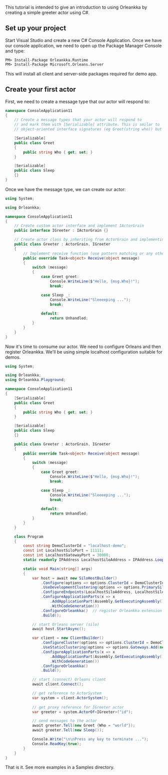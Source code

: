 This tutorial is intended to give an introduction to using Orleankka by creating a simple greeter actor using C#.

## Set up your project

Start Visual Studio and create a new C# Console Application.
Once we have our console application, we need to open up the Package Manager Console and type:

```PM
PM> Install-Package Orleankka.Runtime
PM> Install-Package Microsoft.Orleans.Server
```
This will install all client and server-side packages required for demo app.

## Create your first actor

First, we need to create a message type that our actor will respond to:

```csharp
namespace ConsoleApplication11
{
    // Create a message types that your actor will respond to
    // and mark them with [Serializable] attribute. This is smilar to
    // object-oriented interface signatures (eg Greet(string who)) but with classes

    [Serializable] 
    public class Greet
    {
        public string Who { get; set; }
    }

    [Serializable] 
    public class Sleep
    {}
}
```

Once we have the message type, we can create our actor:

```csharp
using System;

using Orleankka;

namespace ConsoleApplication11
{
    // Create custom actor interface and implement IActorGrain
    public interface IGreeter : IActorGrain {}

    // Create actor class by inheriting from ActorGrain and implementing custom actor interface
    public class Greeter : ActorGrain, IGreeter
    {
        // Implement receive function (use pattern matching or any other message matching approach)
        public override Task<object> Receive(object message)
        {
            switch (message)
            {
                case Greet greet:
                    Console.WriteLine($"Hello, {msg.Who}!");
                    break;

                case Sleep _:
                    Console.WriteLine("Sleeeeping ...");
                    break;
                                    
                default:
                    return Unhandled;
            }
        }        
    }
}
```

Now it's time to consume our actor. We need to configure Orleans and then register Orleankka. We'll be using simple localhost configuration suitable for demos.

```csharp
using System;

using Orleankka;
using Orleankka.Playground;

namespace ConsoleApplication11
{
    [Serializable] 
    public class Greet
    {
        public string Who { get; set; }
    }

    [Serializable] 
    public class Sleep
    {}

    public class Greeter : ActorGrain, IGreeter
    {
        public override Task<object> Receive(object message)
        {
            switch (message)
            {
                case Greet greet:
                    Console.WriteLine($"Hello, {msg.Who}!");
                    break;

                case Sleep _:
                    Console.WriteLine("Sleeeeping ...");
                    break;
                                    
                default:
                    return Unhandled;
            }
        }        
    }

    class Program
    {
        const string DemoClusterId = "localhost-demo";
        const int LocalhostSiloPort = 11111;
        const int LocalhostGatewayPort = 30000;
        static readonly IPAddress LocalhostSiloAddress = IPAddress.Loopback;

        static void Main(string[] args)
        {
            var host = await new SiloHostBuilder()
                .Configure(options => options.ClusterId = DemoClusterId)
                .UseDevelopmentClustering(options => options.PrimarySiloEndpoint = new IPEndPoint(LocalhostSiloAddress, LocalhostSiloPort))
                .ConfigureEndpoints(LocalhostSiloAddress, LocalhostSiloPort, LocalhostGatewayPort)            
                .ConfigureApplicationParts(x => x
                    .AddApplicationPart(Assembly.GetExecutingAssembly())
                    .WithCodeGeneration())
                .ConfigureOrleankka()  // register Orleankka extension
                .Build();

            // start Orleans server (silo)
            await host.StartAsync();

            var client = new ClientBuilder()
                .ConfigureCluster(options => options.ClusterId = DemoClusterId)
                .UseStaticClustering(options => options.Gateways.Add(new IPEndPoint(LocalhostSiloAddress, LocalhostGatewayPort).ToGatewayUri()))
                .ConfigureApplicationParts(x => x
                    .AddApplicationPart(Assembly.GetExecutingAssembly())
                    .WithCodeGeneration())
                .ConfigureOrleankka()
                .Build();

            // start (connect) Orleans client
            await client.Connect();

            // get reference to ActorSystem
            var system = client.ActorSystem();
            
            // get proxy reference for IGreeter actor
            var greeter = system.ActorOf<IGreeter>("id");

            // send messages to the actor
            await greeter.Tell(new Greet {Who = "world"});
            await greeter.Tell(new Sleep());

            Console.Write("\n\nPress any key to terminate ...");
            Console.ReadKey(true);
        }
    }
}
```

That is it. See more examples in a Samples directory.